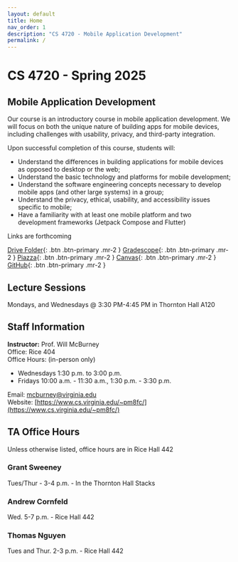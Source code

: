 ```yaml
---
layout: default
title: Home
nav_order: 1
description: "CS 4720 - Mobile Application Development"
permalink: /
---
```


# CS 4720 - Spring 2025
## Mobile Application Development
Our course is an introductory course in mobile application development. We will focus on both the unique nature of building apps for mobile devices, including challenges with usability, privacy, and third-party integration. 

Upon successful completion of this course, students will:

* Understand the differences in building applications for mobile devices as opposed to desktop or the web;
* Understand the basic technology and platforms for mobile development;
* Understand the software engineering concepts necessary to develop mobile apps (and other large systems) in a group;
* Understand the privacy, ethical, usability, and accessibility issues specific to mobile;
* Have a familiarity with at least one mobile platform and two development frameworks (Jetpack Compose and Flutter)

Links are forthcoming

[Drive Folder](https://drive.google.com/drive/folders/1enzq5V_b9J16YA2zEw-MdLQFuoRO6eFW?usp=sharing){: .btn .btn-primary .mr-2  }
[Gradescope](https://www.gradescope.com/courses/951518){: .btn .btn-primary .mr-2  }
[Piazza](https://piazza.com/class/m5ve64oks5z66n){: .btn .btn-primary .mr-2  }
[Canvas](https://canvas.its.virginia.edu/courses/132912){: .btn .btn-primary .mr-2  }
[GitHub](https://github.com/uva-cs-4720-sp25){: .btn .btn-primary .mr-2  }

## Lecture Sessions
Mondays, and Wednesdays @ 3:30 PM-4:45 PM in Thornton Hall A120  

## Staff Information
__Instructor:__ Prof. Will McBurney  
Office: Rice 404   
Office Hours: (in-person only)  
* Wednesdays 1:30 p.m. to 3:00 p.m.
* Fridays 10:00 a.m. - 11:30 a.m., 1:30 p.m. - 3:30 p.m.  

Email: [mcburney@virginia.edu](mailto:mcburney@virginia.edu)    
Website: [https://www.cs.virginia.edu/~pm8fc/](https://www.cs.virginia.edu/~pm8fc/)    

## TA Office Hours

Unless otherwise listed, office hours are in Rice Hall 442

### Grant Sweeney

Tues/Thur - 3-4 p.m. - In the Thornton Hall Stacks

### Andrew Cornfeld

Wed. 5-7 p.m. - Rice Hall 442

### Thomas Nguyen

Tues and Thur. 2-3 p.m. - Rice Hall 442